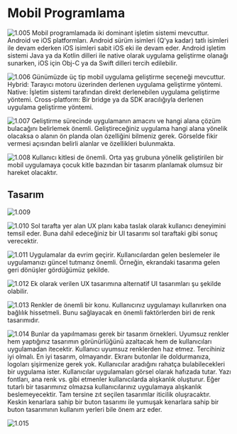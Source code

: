 # Mobil Programlama

![1.005](https://raw.githubusercontent.com/Kodluyoruz/taskforce/main/react-native/mobil_programlama/figures/1.005.jpeg)
Mobil programlamada iki dominant işletim sistemi mevcuttur. Android ve iOS platformları.
Android sürüm isimleri (Q'ya kadar) tatlı isimleri ile devam ederken iOS isimleri sabit iOS eki ile devam eder.
Android işletim sistemi Java ya da Kotlin dilleri ile native olarak uygulama geliştirme olanağı sunarken, iOS için Obj-C ya da Swift dilleri tercih edilebilir.


![1.006](https://raw.githubusercontent.com/Kodluyoruz/taskforce/main/react-native/mobil_programlama/figures/1.006.jpeg)
Günümüzde üç tip mobil uygulama geliştirme seçeneği mevcuttur.
Hybrid: Tarayıcı motoru üzerinden derlenen uygulama geliştirme yöntemi.
Native: İşletim sistemi tarafından direkt derlenebilen uygulama geliştirme yöntemi.
Cross-platform: Bir bridge ya da SDK aracılığıyla derlenen uygulama geliştirme yöntemi.


![1.007](https://raw.githubusercontent.com/Kodluyoruz/taskforce/main/react-native/mobil_programlama/figures/1.007.jpeg)
Geliştirme sürecinde uygulamanın amacını ve hangi alana çözüm bulacağını belirlemek önemli. Geliştireceğiniz uygulama hangi alana yönelik olacaksa o alanın ön planda olan özelliğini bilmeniz gerek.
Görselde fikir vermesi açısından belirli alanlar ve özellikleri bulunmakta.

![1.008](https://raw.githubusercontent.com/Kodluyoruz/taskforce/main/react-native/mobil_programlama/figures/1.008.jpeg)
Kullanıcı kitlesi de önemli. Orta yaş grubuna yönelik geliştirilen bir mobil uygulamaya çocuk kitle bazından bir tasarım planlamak olumsuz bir hareket olacaktır.


## Tasarım

![1.009](https://raw.githubusercontent.com/Kodluyoruz/taskforce/main/react-native/mobil_programlama/figures/1.009.jpeg)


![1.010](https://raw.githubusercontent.com/Kodluyoruz/taskforce/main/react-native/mobil_programlama/figures/1.010.jpeg)
Sol tarafta yer alan UX planı kaba taslak olarak kullanıcı deneyimini temsil eder. Buna dahil edeceğiniz bir UI tasarımı sol taraftaki gibi sonuç verecektir.

![1.011](https://raw.githubusercontent.com/Kodluyoruz/taskforce/main/react-native/mobil_programlama/figures/1.011.jpeg)
Uygulamalar da evrim geçirir. Kullanıcılardan gelen beslemeler ile uygulamanızı güncel tutmanız önemli. Örneğin, ekrandaki tasarıma gelen geri dönüşler gördüğümüz şekilde.

![1.012](https://raw.githubusercontent.com/Kodluyoruz/taskforce/main/react-native/mobil_programlama/figures/1.012.jpeg)
Ek olarak verilen UX tasarımına alternatif UI tasarımları şu şekilde olabilir.

![1.013](https://raw.githubusercontent.com/Kodluyoruz/taskforce/main/react-native/mobil_programlama/figures/1.013.jpeg)
Renkler de önemli bir konu. Kullanıcınız uygulamayı kullanırken ona bağlılık hissetmeli. Bunu sağlayacak en önemli faktörlerden biri de renk tasarımıdır.

![1.014](https://raw.githubusercontent.com/Kodluyoruz/taskforce/main/react-native/mobil_programlama/figures/1.014.jpeg)
Bunlar da yapılmaması gerek bir tasarım örnekleri.
Uyumsuz renkler hem yaptığınız tasarımın görünürlüğünü azaltacak hem de kullanıcıları uygulamadan itecektir. Kullanıcı uyumsuz renklerden haz etmez. Tercihiniz iyi olmalı.
En iyi tasarım, olmayandır. Ekranı butonlar ile doldurmanıza, logoları şişirmenize gerek yok. Kullanıcılar aradığını rahatça bulabilecekleri bir uygulama ister.
Kullanıcılar uygulamaları görsel olarak hafızada tutar. Yazı fontları, ana renk vs. gibi etmenler kullanıcılarda alışkanlık oluşturur. Eğer tutarlı bir tasarımınız olmazsa kullanıcılarınız uygulamaya alışkanlık beslemeyecektir. Tam tersine zıt seçilen tasarımlar iticilik oluşracaktır. Keskin kenarlara sahip bir buton tasarımı ile yumuşak kenarlara sahip bir buton tasarımının kullanım yerleri bile önem arz eder.

![1.015](https://raw.githubusercontent.com/Kodluyoruz/taskforce/main/react-native/mobil_programlama/figures/1.015.jpeg)
